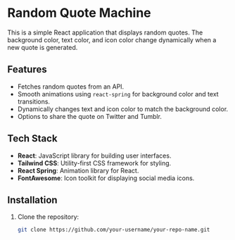 # Random Quote Machine

This is a simple React application that displays random quotes. The background color, text color, and icon color change dynamically when a new quote is generated.

## Features
- Fetches random quotes from an API.
- Smooth animations using `react-spring` for background color and text transitions.
- Dynamically changes text and icon color to match the background color.
- Options to share the quote on Twitter and Tumblr.

## Tech Stack
- **React**: JavaScript library for building user interfaces.
- **Tailwind CSS**: Utility-first CSS framework for styling.
- **React Spring**: Animation library for React.
- **FontAwesome**: Icon toolkit for displaying social media icons.

## Installation

1. Clone the repository:
   ```bash
   git clone https://github.com/your-username/your-repo-name.git
